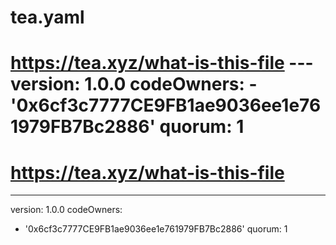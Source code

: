 # tea.yaml
# https://tea.xyz/what-is-this-file --- version: 1.0.0 codeOwners:   - '0x6cf3c7777CE9FB1ae9036ee1e761979FB7Bc2886' quorum: 1
# https://tea.xyz/what-is-this-file
---
version: 1.0.0
codeOwners:
  - '0x6cf3c7777CE9FB1ae9036ee1e761979FB7Bc2886'
quorum: 1

